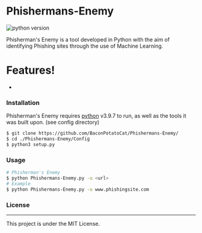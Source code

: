 # Phishermans-Enemy
![python version](https://img.shields.io/badge/Python-%3D%3D%203.9.7-blue.svg?style=for-the-badge&logo=Python)

Phisherman's Enemy is a tool developed in Python with the aim of identifying Phishing sites through the use of Machine Learning.

# Features!
 -    

### Installation

Phisherman's Enemy requires [python](https://www.python.org/) v3.9.7 to run, as well as the tools it was built upon. (see config directory)
```sh
$ git clone https://github.com/BaconPotatoCat/Phishermans-Enemy/
$ cd ./Phishermans-Enemy/Config
$ python3 setup.py
```

### Usage
```bash
# Phisherman's Enemy
$ python Phishermans-Enemy.py -u <url>
# Example
$ python Phishermans-Enemy.py -u www.phishingsite.com
```
### License
----
This project is under the MIT License.
